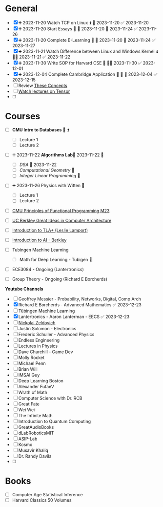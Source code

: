 # General
- [x] ➕ 2023-11-20  Watch TCP on Linux ⏫ 📅 2023-11-20 ✅ 2023-11-20
- [x] ➕ 2023-11-20  Start Essays 🔺 🛫 2023-11-20 📅 2023-11-24 ✅ 2023-11-26
- [x] ➕ 2023-11-20  Complete E-Learning 🔽 🛫 2023-11-20 📅 2023-11-24 ✅ 2023-11-27
- [x] ➕ 2023-11-21 Watch Difference between Linux and Windows Kernel ⏫ 🛫📅 2023-11-21 ✅ 2023-11-22
- [x] ➕ 2023-11-30 Write SOP for Harvard CSE 🔺 🛫📅 2023-11-30 ✅ 2023-12-01
- [x] ➕ 2023-12-04 Complete Cambridge Application 🔺 🛫 📅 2023-12-04 ✅ 2023-12-15
- [ ] Review [These Concepts](https://www.linkedin.com/posts/ashishps1_35-most-important-system-design-concepts-activity-7142740387357507586--P6N?utm_source=share&utm_medium=member_desktop)
- [ ] [Watch lectures on Tensor](https://www.youtube.com/watch?v=TiHHz3sKDbY)
- [ ] 

# Courses

- [ ]  **CMU Intro to Databases** 🛫  ⏫ 
	- [ ] Lecture 1
	- [ ] Lecture 2
- [ ] ➕ 2023-11-22 **Algorithms Lab**🛫 2023-11-22  🔼 
	- [ ] *DSA* 🛫 2023-11-22 
	- [ ] *Computational Geometry* 🛫 
	- [ ] *Integer Linear Programming* 🛫 
- [ ] ➕ 2023-11-26 Physics with Witten 🔼 
	- [ ] Lecture 1
	- [ ] Lecture 2
- [ ] [CMU Principles of Functional Programming M23](https://www.youtube.com/watch?v=jjX68oHAw-Y&list=PLsydD1kw8jng2t2G8USQNLz0faYZetPnH)
- [ ] [UC Berkley Great Ideas in Computer Architecture](https://www.youtube.com/watch?v=9y_sUqHeyy8)
- [ ] [Introduction to TLA+ (Leslie Lamport)](https://www.youtube.com/watch?v=p54W-XOIEF8&list=PLWAv2Etpa7AOAwkreYImYt0gIpOdWQevD)
- [ ] [Introduction to AI - Berkley](http://ai.berkeley.edu/lecture_videos.html)
- [ ] Tubingen Machine Learning
	- [ ] Math for Deep Learning - Tubigen 🔼 
- [ ] ECE3084 - Ongoing (Lantertronics)
- [ ] Group Theory - Ongoing (Richard E Borcherds)


**Youtube Channels**
- [ ] Geoffrey Messier - Probability, Networks, Digital, Comp Arch
- [x] Richard E Borcherds - Advanced Mathematics ✅ 2023-12-23
- [ ] Tübingen Machine Learning
- [x] Lantertronics - Aaron Lanterman - EECS ✅ 2023-12-23
- [ ] [Nickolai Zeldovich](https://www.youtube.com/@NickolaiZeldovichMIT)
- [ ] Justin Solomon - Electronics
- [ ] Frederic Schuller - Advanced Physics
- [ ] Endless Engineering
- [ ] Lectures in Physics
- [ ] Dave Churchill - Game Dev
- [ ] Molly Rocket
- [ ] Michael Penn
- [ ] Brian Will
- [ ] IMSAI Guy
- [ ] Deep Learning Boston
- [ ] Alexander FufaeV
- [ ] Wrath of Math
- [ ] Computer Science with Dr. RCB
- [ ] Great Fate
- [ ] Wei Wei
- [ ] The Infinite Math
- [ ] Introduction to Quantum Computing
- [ ] GreatAudioBooks
- [ ] dLabRoboticsMIT
- [ ] ASIP-Lab
- [ ] Kosmo
- [ ] Musavir Khaliq
- [ ] Dr. Randy Davila
- [ ] 


# Books

- [ ] Computer Age Statistical Inference
- [ ] Harvard Classics 50 Volumes